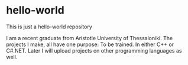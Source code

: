 # hello-world
This is just a hello-world repository

I am a recent graduate from Aristotle University of Thessaloniki. The projects I make, all have one purpose: To be trained. In either C++ or C#.NET. Later I will upload projects on other programming languages as well. 
